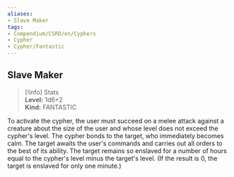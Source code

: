 ```yaml
---
aliases:
- Slave Maker
tags:
- Compendium/CSRD/en/Cyphers
- Cypher
- Cypher/Fantastic
---
```


  
## Slave Maker  
>[!info] Stats  
> **Level:** 1d6+2  
> **Kind:** FANTASTIC
  
To activate the cypher, the user must succeed on a melee attack against a creature about the size of the user and whose level does not exceed the cypher's level. The cypher bonds to the target, who immediately becomes calm. The target awaits the user's commands and carries out all orders to the best of its ability. The target remains so enslaved for a number of hours equal to the cypher's level minus the target's level. (If the result is 0, the target is enslaved for only one minute.)